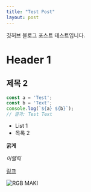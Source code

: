 ```yaml
---
title: "Test Post"
layout: post
---
```


깃허브 블로그 포스트 테스트입니다.


# Header 1
## 제목 2
```js
const a = 'Test';
const b = 'Text';
console.log(`${a} ${b}`);
// 결과: Test Text
```
- List 1
- 목록 2

**굵게**

_이탤릭_

[링크](https://google.com)

![RGB MAKI](https://artiren012.github.io/assets/img/GAMING_MAKI.gif)